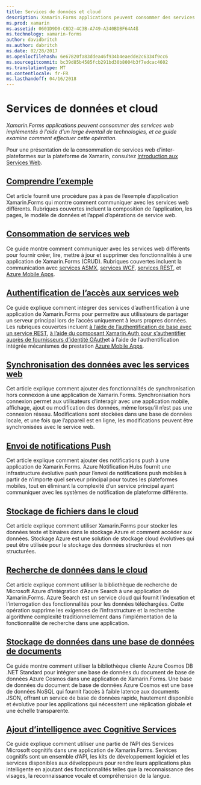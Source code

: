 ```yaml
---
title: Services de données et cloud
description: Xamarin.Forms applications peuvent consommer des services web implémentés à l’aide d’un large éventail de technologies, et ce guide examine comment effectuer cette opération.
ms.prod: xamarin
ms.assetid: 0601D9D0-C8D2-4C3B-A749-A340BDBF64A4ß
ms.technology: xamarin-forms
author: davidbritch
ms.author: dabritch
ms.date: 02/28/2017
ms.openlocfilehash: 6e67820fa83ddea46f934b4eaedde2c6334f9cc6
ms.sourcegitcommit: bc39d85b4585fcb291bd30b8004b3f7edcac4602
ms.translationtype: MT
ms.contentlocale: fr-FR
ms.lasthandoff: 04/16/2018
---
```

# <a name="data--cloud-services"></a>Services de données et cloud

_Xamarin.Forms applications peuvent consommer des services web implémentés à l’aide d’un large éventail de technologies, et ce guide examine comment effectuer cette opération._

Pour une présentation de la consommation de services web d’inter-plateformes sur la plateforme de Xamarin, consultez [Introduction aux Services Web](~/cross-platform/data-cloud/web-services/index.md).

## <a name="understanding-the-samplexamarin-formsdata-cloudwalkthroughmd"></a>[Comprendre l’exemple](~/xamarin-forms/data-cloud/walkthrough.md)

Cet article fournit une procédure pas à pas de l’exemple d’application Xamarin.Forms qui montre comment communiquer avec les services web différents. Rubriques couvertes incluent la composition de l’application, les pages, le modèle de données et l’appel d’opérations de service web.

## <a name="consuming-web-servicesxamarin-formsdata-cloudconsumingindexmd"></a>[Consommation de services web](~/xamarin-forms/data-cloud/consuming/index.md)

Ce guide montre comment communiquer avec les services web différents pour fournir créer, lire, mettre à jour et supprimer des fonctionnalités à une application de Xamarin.Forms (CRUD). Rubriques couvertes incluent la communication avec [services ASMX](consuming/asmx.md), [services WCF](consuming/wcf.md), [services REST](consuming/rest.md), et [Azure Mobile Apps](consuming/azure.md).

## <a name="authenticating-access-to-web-servicesxamarin-formsdata-cloudauthenticationindexmd"></a>[Authentification de l’accès aux services web](~/xamarin-forms/data-cloud/authentication/index.md)

Ce guide explique comment intégrer des services d’authentification à une application de Xamarin.Forms pour permettre aux utilisateurs de partager un serveur principal lors de l’accès uniquement à leurs propres données. Les rubriques couvertes incluent [à l’aide de l’authentification de base avec un service REST](authentication/rest.md), [à l’aide du composant Xamarin.Auth pour s’authentifier auprès de fournisseurs d’identité OAuth](authentication/oauth.md)et à l’aide de l’authentification intégrée mécanismes de prestation [Azure Mobile Apps](authentication/azure.md).

## <a name="synchronizing-data-with-web-servicessyncindexmd"></a>[Synchronisation des données avec les services web](sync/index.md)

Cet article explique comment ajouter des fonctionnalités de synchronisation hors connexion à une application de Xamarin.Forms. Synchronisation hors connexion permet aux utilisateurs d’interagir avec une application mobile, affichage, ajout ou modification des données, même lorsqu’il n’est pas une connexion réseau. Modifications sont stockées dans une base de données locale, et une fois que l’appareil est en ligne, les modifications peuvent être synchronisées avec le service web.

## <a name="sending-push-notificationspush-notificationsindexmd"></a>[Envoi de notifications Push](push-notifications/index.md)

Cet article explique comment ajouter des notifications push à une application de Xamarin.Forms. Azure Notification Hubs fournit une infrastructure évolutive push pour l’envoi de notifications push mobiles à partir de n’importe quel serveur principal pour toutes les plateformes mobiles, tout en éliminant la complexité d’un service principal ayant communiquer avec les systèmes de notification de plateforme différente.

## <a name="storing-files-in-the-cloudstorageindexmd"></a>[Stockage de fichiers dans le cloud](storage/index.md)

Cet article explique comment utiliser Xamarin.Forms pour stocker les données texte et binaires dans le stockage Azure et comment accéder aux données. Stockage Azure est une solution de stockage cloud évolutives qui peut être utilisée pour le stockage des données structurées et non structurées.

## <a name="searching-data-in-the-cloudsearchindexmd"></a>[Recherche de données dans le cloud](search/index.md)

Cet article explique comment utiliser la bibliothèque de recherche de Microsoft Azure d’intégration d’Azure Search à une application de Xamarin.Forms. Azure Search est un service cloud qui fournit l’indexation et l’interrogation des fonctionnalités pour les données téléchargées. Cette opération supprime les exigences de l’infrastructure et la recherche algorithme complexité traditionnellement dans l’implémentation de la fonctionnalité de recherche dans une application.

## <a name="storing-data-in-a-document-databasecosmosdbindexmd"></a>[Stockage de données dans une base de données de documents](cosmosdb/index.md)

Ce guide montre comment utiliser la bibliothèque cliente Azure Cosmos DB .NET Standard pour intégrer une base de données du document de base de données Azure Cosmos dans une application de Xamarin.Forms. Une base de données du document de base de données Azure Cosmos est une base de données NoSQL qui fournit l’accès à faible latence aux documents JSON, offrant un service de base de données rapide, hautement disponible et évolutive pour les applications qui nécessitent une réplication globale et une échelle transparente.

## <a name="adding-intelligence-with-cognitive-servicescognitive-servicesindexmd"></a>[Ajout d’intelligence avec Cognitive Services](cognitive-services/index.md)

Ce guide explique comment utiliser une partie de l’API des Services Microsoft cognitifs dans une application de Xamarin.Forms. Services cognitifs sont un ensemble d’API, les kits de développement logiciel et les services disponibles aux développeurs pour rendre leurs applications plus intelligente en ajoutant des fonctionnalités telles que la reconnaissance des visages, la reconnaissance vocale et compréhension de la langue.
